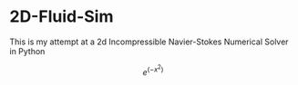 # 2D-Fluid-Sim
This is my attempt at a 2d Incompressible Navier-Stokes Numerical Solver in Python

$$e^(-x^2)$$
